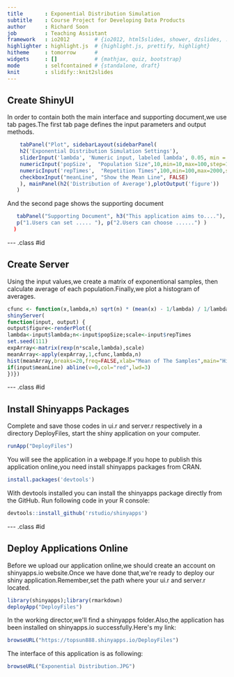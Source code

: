 ```yaml
---
title       : Exponential Distribution Simulation
subtitle    : Course Project for Developing Data Products
author      : Richard Soon
job         : Teaching Assistant
framework   : io2012        # {io2012, html5slides, shower, dzslides, ...}
highlighter : highlight.js  # {highlight.js, prettify, highlight}
hitheme     : tomorrow      # 
widgets     : []            # {mathjax, quiz, bootstrap}
mode        : selfcontained # {standalone, draft}
knit        : slidify::knit2slides
---
```


## Create ShinyUI
In order to contain both the main interface and supporting document,we use tab pages.The first tab page defines the input parameters and output methods.

```r
    tabPanel("Plot", sidebarLayout(sidebarPanel(
    h2('Exponential Distribution Simulation Settings'),
    sliderInput('lambda', 'Numeric input, labeled lambda', 0.05, min = 0.05, max = 1, step = 0.05),
    numericInput('popSize',  "Population Size",10,min=10,max=100,step=10),
    numericInput('repTimes',  "Repetition Times",100,min=100,max=2000,step=100),
    checkboxInput("meanLine", "Show the Mean Line", FALSE)
    ), mainPanel(h2('Distribution of Average'),plotOutput('figure'))
   )  
```
And the second page shows the supporting document

```r
   tabPanel("Supporting Document", h3("This application aims to...."),
   p("1.Users can set ..... "), p("2.Users can choose ......") )
  )
```

--- .class #id 

## Create Server
Using the input values,we create a matrix of exponentional samples, then calculate average of each population.Finally,we plot a histogram of averages.

```r
cfunc <- function(x,lambda,n) sqrt(n) * (mean(x) - 1/lambda) / 1/lambda
shinyServer(
function(input, output) {
output$figure<-renderPlot({
lambda<-input$lambda;n<-input$popSize;scale<-input$repTimes
set.seed(111)
expArray<-matrix(rexp(n*scale,lambda),scale) 
meanArray<-apply(expArray,1,cfunc,lambda,n) 
hist(meanArray,breaks=20,freq=FALSE,xlab="Mean of The Samples",main="Histogram Of Averages of Exponential Distribution")
if(input$meanLine) abline(v=0,col="red",lwd=3)
})})
```

--- .class #id 

## Install Shinyapps Packages
Complete and save those codes in ui.r and server.r respectively in a directory DeployFiles, start the shiny application on your computer.

```r
runApp("DeployFiles")
```
You will see the application in a webpage.If you hope to publish this application online,you need install shinyapps packages from CRAN.

```r
install.packages('devtools')
```
With devtools installed you can install the shinyapps package directly from the GitHub. Run following code in your R console:

```r
devtools::install_github('rstudio/shinyapps')
```

--- .class #id 

## Deploy Applications Online
Before we upload our application online,we should create an account on shinyapps.io website.Once we have done that,we're ready to deploy our shiny application.Remember,set the path where your ui.r and server.r located.

```r
library(shinyapps);library(rmarkdown)
deployApp("DeployFiles")
```
In the working director,we'll find a shinyapps folder.Also,the application has been installed on shinyapps.io successfully.Here's my link:

```r
browseURL("https://topsun888.shinyapps.io/DeployFiles")
```
The interface of this application is as following:

```r
browseURL("Exponential Distribution.JPG")
```





